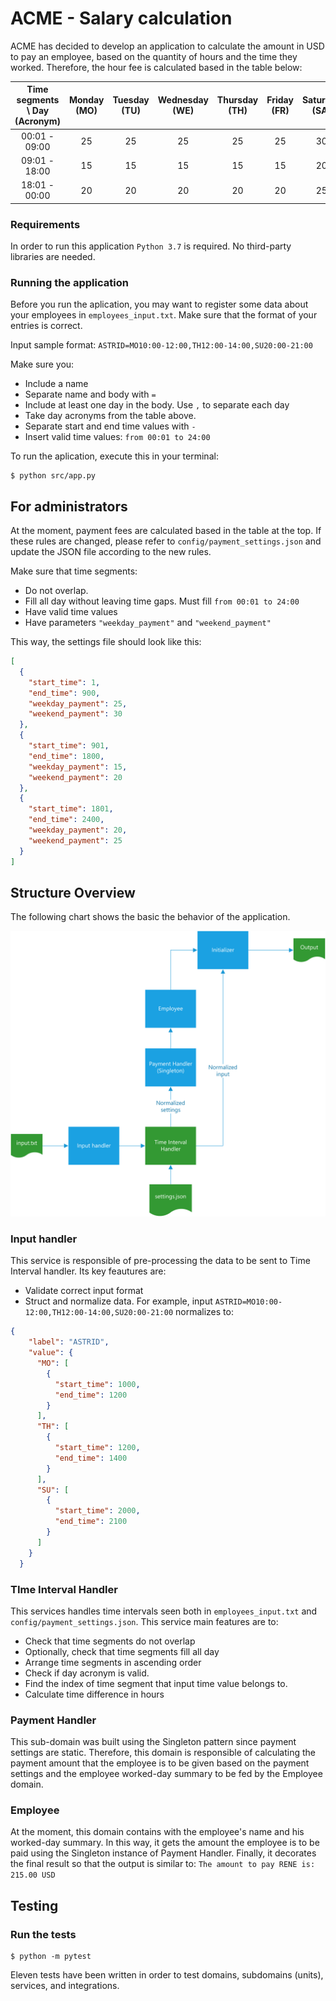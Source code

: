 # ACME - Salary calculation
ACME has decided to develop an application to calculate the amount in USD to pay an employee, based on the quantity of hours and the time they worked. Therefore, the hour fee is calculated based in the table below:

| Time segments \ Day (Acronym)         | Monday (MO) | Tuesday (TU)  | Wednesday (WE)  | Thursday (TH) | Friday (FR) | Saturday (SA) | Sunday (SU) |
| :----:                | :----:      | :----:        | :----:          | :----:        | :----:      | :----:        | :----:      |
|00:01 - 09:00          |25           |25             |25               |25             |25           |30             |30           |
|09:01 - 18:00          |15           |15             |15               |15             |15           |20             |20           |
|18:01 - 00:00          |20           |20             |20               |20             |20           |25             |25           |

### Requirements
In order to run this application ```Python 3.7``` is required. No third-party libraries are needed. 

### Running the application
Before you run the aplication, you may want to register some data about your employees in ```employees_input.txt```. Make sure that the format of your entries is correct.

Input sample format: ```ASTRID=MO10:00-12:00,TH12:00-14:00,SU20:00-21:00```

Make sure you:
- Include a name
- Separate name and body with ```=```
- Include at least one day in the body. Use ```,``` to separate each day
- Take day acronyms from the table above.
- Separate start and end time values with ```-```
- Insert valid time values: ```from 00:01 to 24:00```

To run the aplication, execute this in your terminal:

```console
$ python src/app.py
```

## For administrators
At the moment, payment fees are calculated based in the table at the top. If these rules are changed, please refer to ```config/payment_settings.json``` and update the JSON file according to the new rules.

Make sure that time segments:
- Do not overlap.
- Fill all day without leaving time gaps. Must fill ```from 00:01 to 24:00```
- Have valid time values
- Have parameters ```"weekday_payment"``` and ```"weekend_payment"```

This way, the settings file should look like this:

```json
[
  {
    "start_time": 1,
    "end_time": 900,
    "weekday_payment": 25,
    "weekend_payment": 30
  },
  {
    "start_time": 901,
    "end_time": 1800,
    "weekday_payment": 15,
    "weekend_payment": 20
  },
  {
    "start_time": 1801,
    "end_time": 2400,
    "weekday_payment": 20,
    "weekend_payment": 25
  }
]

```

## Structure Overview
The following chart shows the basic the behavior of the application.
<p align="center">
<img src="employeePaymentsFlow.png" width='700'>
</p>

### Input handler
This service is responsible of pre-processing the data to be sent to Time Interval handler. Its key feautures are:
- Validate correct input format
- Struct and normalize data. For example, input ```ASTRID=MO10:00-12:00,TH12:00-14:00,SU20:00-21:00``` normalizes to: 
```json
{
    "label": "ASTRID",
    "value": {
      "MO": [
        {
          "start_time": 1000,
          "end_time": 1200
        }
      ],
      "TH": [
        {
          "start_time": 1200,
          "end_time": 1400
        }
      ],
      "SU": [
        {
          "start_time": 2000,
          "end_time": 2100
        }
      ]
    }
  }
  ```


### TIme Interval Handler
This services handles time intervals seen both in ```employees_input.txt``` and ```config/payment_settings.json```.
This service main features are to:
- Check that time segments do  not overlap
- Optionally, check that time segments fill all day
- Arrange time segments in ascending order
- Check if day acronym is valid.
- Find the index of time segment that input time value belongs to.
- Calculate time difference in hours

### Payment Handler
This sub-domain was built using the Singleton pattern since payment settings are static. Therefore, this domain is responsible of calculating the payment amount that the employee is to be given based on the payment settings and the employee worked-day summary to be fed by the Employee domain.

### Employee
At the moment, this domain contains with the employee's name and his worked-day summary. In this way, it gets the amount the employee is to be paid using the Singleton instance of Payment Handler. Finally, it decorates the final result so that the output is similar to: ```The amount to pay RENE is: 215.00 USD```

## Testing
### Run the tests
```console
$ python -m pytest
```
Eleven tests have been written in order to test domains, subdomains (units), services, and integrations.
